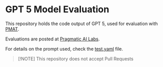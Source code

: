 # GPT 5 Model Evaluation

This repository holds the code output of GPT 5, used for evaluation with [PMAT](https://github.com/paiml/paiml-mcp-agent-toolkit).

Evaluations are posted at [Pragmatic AI Labs](https://paiml.com/models).

For details on the prompt used, check the [test.yaml](./test.yaml) file.


> [!NOTE] This repository does not accept Pull Requests
